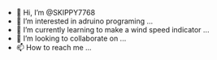 - 👋 Hi, I’m @SKIPPY7768
- 👀 I’m interested in adruino programing ...
- 🌱 I’m currently learning to make a wind speed indicator ...
- 💞️ I’m looking to collaborate on ...
- 📫 How to reach me ...

<!---
SKIPPY7768/SKIPPY7768 is a ✨ special ✨ repository because its `README.md` (this file) appears on your GitHub profile.
You can click the Preview link to take a look at your changes.
--->

